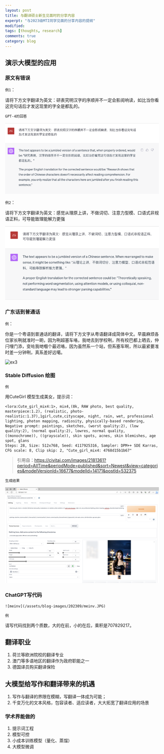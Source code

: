 ```yaml
---
layout: post
title: 与翻译硕士新生见面时的分享内容
experpt: "与2023级MTI同学见面的分享内容的提纲"
modified: 
tags: [thoughts, research]
comments: true
category: blog
---
```




## 演示大模型的应用

###  原文有错误

`例1`：

请将下方文字翻译为英文：研表究明汉字的序顺并不一定会影阅响读，如比当你看这完句话后才发这现里的字全是都乱的。

`GPT-4的回答`

 ![ex1](/assets/blog-images/202309/ex1.png)



`例2`：

请将下方文字翻译为英文：感觉从理原上讲，不做词切、注意力型模、口语式非规语正料，可导能致理能解力更强

 ![ex2](/assets/blog-images/202309/ex2.png)



### 广东话到普通话

`例`：

你是一个粤语到普通话的翻译，请将下方文字从粤语翻译成简体中文。早晨麻烦各位家长咧就准时一啲，因为咧超塞车咯，我哋去到学校咧，所有校巴都上晒去，仲闩埋门添，变咗我哋嗰个最迟咯，因为虽然系一个站，但系塞车啊，所以最紧要准时差一分钟咧，真系差好远噶。



 ![ex3](/blog-images/202309/ex3.png)



### Stable Diffusion 绘图

`例`

用CuteGirl 模型生成美女，提示词：

```
<lora:Cute_girl_mix4:1>, mix4,(8k, RAW photo, best quality, masterpiece:1.2), (realistic, photo-realistic:1.37),1girl,cute,cityscape, night, rain, wet, professional lighting, photon mapping, radiosity, physically-based rendering,
Negative prompt: paintings, sketches, (worst quality:2), (low quality:2), (normal quality:2), lowres, normal quality, ((monochrome)), ((grayscale)), skin spots, acnes, skin blemishes, age spot, glans
Steps: 28, Size: 512x768, Seed: 4117925316, Sampler: DPM++ SDE Karras, CFG scale: 8, Clip skip: 2, "Cute_girl_mix4: 4768d15b1b67"
```

> 引用自：https://civitai.com/images/2181361?period=AllTime&periodMode=published&sort=Newest&view=categories&modelVersionId=16677&modelId=14171&postId=532375



`生成结果`



 ![Stable Diffusion运行结果](/assets/blog-images/202309/sd.jpng.png)

### ChatGPT写代码

	![meinv](/assets/blog-images/202309/meinv.JPG)

`例`

请写代码找到两个质数，大的在前，小的在后，乘积是707829217。



## 翻译职业

1. 荷兰等欧洲院校的翻译专业
2. 澳门等多语地区的翻译作为政府职能之一
3. 德国译员购买翻译保险



## 大模型给写作和翻译带来的机遇

1. 写作与翻译的界限在模糊，写翻译一体成为可能；
2. 千变万化的文本风格，包容读者、适应读者，大大拓宽了翻译应用的场景



### 学术界能做的

1. 提示词工程
2. 模型可控
3. 小成本训练模型（量化、蒸馏）
4. 大模型微调

   



